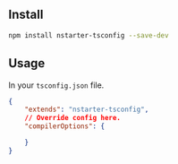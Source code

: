 ## Install

```bash
npm install nstarter-tsconfig --save-dev
```

## Usage

In your `tsconfig.json` file.

```json
{
    "extends": "nstarter-tsconfig",
    // Override config here.
    "compilerOptions": {

    }
}
```
